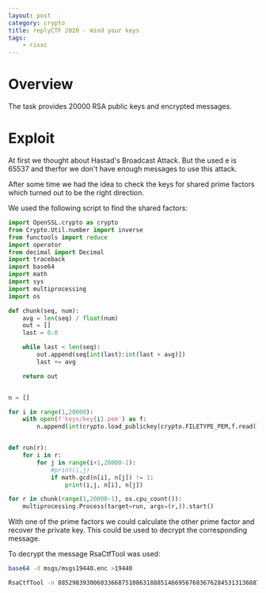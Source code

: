 ```yaml
---
layout: post
category: crypto
title: replyCTF 2020 - mind your keys
tags: 
    - rixxc
---
```


# Overview

The task provides 20000 RSA public keys and encrypted messages.

# Exploit

At first we thought about Hastad's Broadcast Attack. But the used e is 65537 and therfor we don't have enough messages to use this attack.

After some time we had the idea to check the keys for shared prime factors which turned out to be the right direction.

We used the following script to find the shared factors:

```python
import OpenSSL.crypto as crypto
from Crypto.Util.number import inverse
from functools import reduce
import operator
from decimal import Decimal
import traceback
import base64
import math
import sys
import multiprocessing
import os

def chunk(seq, num):
    avg = len(seq) / float(num)
    out = []
    last = 0.0

    while last < len(seq):
        out.append(seq[int(last):int(last + avg)])
        last += avg

    return out


n = []

for i in range(1,20000):
    with open(f'keys/key{i}.pem') as f:
        n.append(int(crypto.load_publickey(crypto.FILETYPE_PEM,f.read()).to_cryptography_key().public_numbers().n))


def run(r):
    for i in r:
        for j in range(i+1,20000-1):
            #print(i,j)
            if math.gcd(n[i], n[j]) != 1:
                print(i,j, n[i], n[j])

for r in chunk(range(1,20000-1), os.cpu_count()):
    multiprocessing.Process(target=run, args=(r,)).start()
```

With one of the prime factors we could calculate the other prime factor and recover the private key. This could be used to decrypt the corresponding message.

To decrypt the message RsaCtfTool was used:

```bash
base64 -d msgs/msgs19440.enc >19440

RsaCtfTool -n 885298393006033668751086318885146695676836762845313136887911238431382126819742400577090575256175683441061279892917722883645095076312924435907172034056837944859115416066206858043320018002015284338394106544079988672699067582843214186140046282170399332979288752018228628021583847128151557558317061222308522448349488886444220896137183015667519699881758344832563326665681330532975990870313089468727707476519203257237950353594041238660408135407269163142435004513638611 -p 1015155878909680562221398235963073566637283630099630019001448387633204489019244877796744804401559234413826094271477574054262756393007301763304045778966571605511981582575171708926364520591552379670494655116847883518581699106610444663 -q 872081235402863244049578501770041611646671995644878394382691700217377175234824969709499912062769454439030355853011629933842247343577949021299083155790072318941461324336543477247388186731903752786798075478951541203518116108541080197 -e 65537 --uncipherfile 19440
```